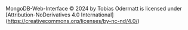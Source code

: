 MongoDB-Web-Interface © 2024 by Tobias Odermatt is licensed under [Attribution-NoDerivatives 4.0 International] (https://creativecommons.org/licenses/by-nc-nd/4.0/)
